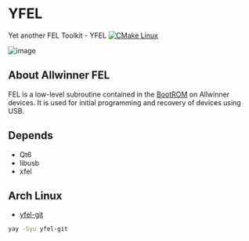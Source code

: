 # YFEL

Yet another FEL Toolkit - YFEL  [![CMake Linux](https://github.com/YuzukiTsuru/YFEL/actions/workflows/cmake-linux.yml/badge.svg)](https://github.com/YuzukiTsuru/YFEL/actions/workflows/cmake-linux.yml)

![image](https://user-images.githubusercontent.com/12003087/196853382-6e631aaf-164b-4d84-9825-01e21faa697d.png)

## About Allwinner FEL 

FEL is a low-level subroutine contained in the [BootROM](https://linux-sunxi.org/BROM) on Allwinner devices. It is used for initial programming and recovery of devices using USB.

## Depends
- Qt6
- libusb
- xfel

## Arch Linux

- [yfel-git](https://aur.archlinux.org/packages/yfel-git)

```bash
yay -Syu yfel-git
```
